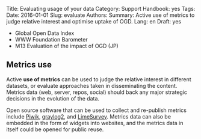 Title: Evaluating usage of your data
Category: Support
Handbook: yes
Tags:
Date: 2016-01-01
Slug: evaluate
Authors:
Summary: Active use of metrics to judge relative interest and optimise uptake of OGD.
Lang: en
Draft: yes


- Global Open Data Index
- WWW Foundation Barometer
- M13	 Evaluation of the impact of OGD (JP)

## Metrics use

Active **use of metrics** can be used to judge the relative interest in different datasets, or evaluate approaches taken in disseminating the content. Metrics data (web, server, repos, social) should back any major strategic decisions in the evolution of the data.

Open source software that can be used to collect and re-publish metrics include [Piwik](http://www.piwik.org/), [graylog2](http://www.graylog2.org/), and [LimeSurvey](https://www.limesurvey.org/en/). Metrics data can also be embedded in the form of widgets into websites, and the metrics data in itself could be opened for public reuse.
